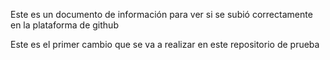 Este es un documento de información para ver si se subió correctamente en la plataforma de github

Este es el primer cambio que se va a realizar en este repositorio de prueba